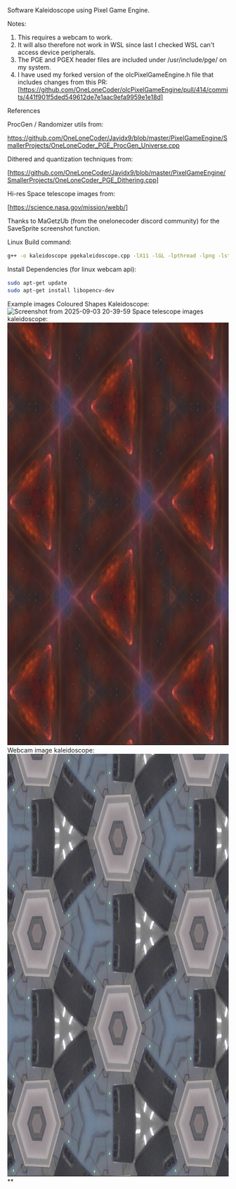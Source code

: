 Software Kaleidoscope using Pixel Game Engine.

Notes: 
1. This requires a webcam to work.
2. It will also therefore not work in WSL since last I checked WSL can't access device peripherals.
3. The PGE and PGEX header files are included under /usr/include/pge/ on my system.
4. I have used my forked version of the olcPixelGameEngine.h file that includes changes from this PR:
[https://github.com/OneLoneCoder/olcPixelGameEngine/pull/414/commits/441f901f5ded549612de7e1aac9efa9959e1e18d]

References

ProcGen / Randomizer utils from: 

https://github.com/OneLoneCoder/Javidx9/blob/master/PixelGameEngine/SmallerProjects/OneLoneCoder_PGE_ProcGen_Universe.cpp

Dithered and quantization techniques from:

[https://github.com/OneLoneCoder/Javidx9/blob/master/PixelGameEngine/SmallerProjects/OneLoneCoder_PGE_Dithering.cpp]

Hi-res Space telescope images from:

[https://science.nasa.gov/mission/webb/]

Thanks to MaGetzUb (from the onelonecoder discord community) for the SaveSprite screenshot function.

Linux Build command:
```bash
g++ -o kaleidoscope pgekaleidoscope.cpp -lX11 -lGL -lpthread -lpng -lstdc++fs -lopencv_core -lopencv_videoio -lopencv_imgproc -std=c++20
```
Install Dependencies (for linux webcam api):
```bash
sudo apt-get update
sudo apt-get install libopencv-dev
```

Example images
Coloured Shapes Kaleidoscope:
<img width="1019" height="962" alt="Screenshot from 2025-09-03 20-39-59" src="https://github.com/user-attachments/assets/81ccf7c3-e1c3-4d90-ba1a-7ddaf3996186" />
Space telescope images kaleidoscope:
<img width="1019" height="962" alt="pge_kaleidoscope_Fri_Sep_12_18_21_23_2025" src="https://github.com/u2084511felix/pge_kaleidoscope/blob/main/Screenshots/pge_kaleidoscope_Fri_Sep_12_18_21_23_2025_.png" />
Webcam image kaleidoscope:
<img width="1019" height="962" alt="pge_kaleidoscope_Fri_Sep_12_18_23_14_2025_" src="https://github.com/u2084511felix/pge_kaleidoscope/blob/main/Screenshots/pge_kaleidoscope_Fri_Sep_12_18_23_14_2025_.png" />**
